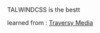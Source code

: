 TALWINDCSS is the bestt

learned from : [Traversy Media](https://www.youtube.com/watch?v=FiGmAI5e91M)
